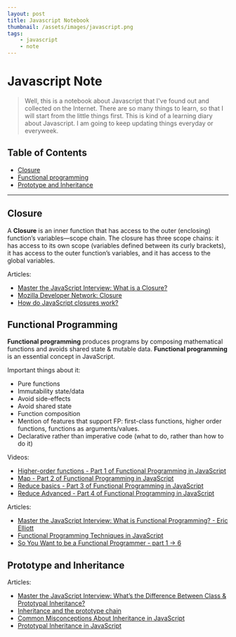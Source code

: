 ```yaml
---
layout: post
title: Javascript Notebook
thumbnail: /assets/images/javascript.png
tags:
    - javascript
    - note
---
```


# Javascript Note

> Well, this is a notebook about Javascript that I've found out and collected on the Internet. There are so many things to learn, so that I will start from the little things first. 
> This is kind of a learning diary about Javascript. I am going to keep updating things everyday or everyweek.


## Table of Contents

- [Closure](#closure)
- [Functional programming](#functional-programming)
- [Prototype and Inheritance](#prototype-and-inheritance)


---

## Closure

A **Closure** is an inner function that has access to the outer (enclosing) function’s variables—scope chain. The closure has three scope chains: it has access to its own scope (variables defined between its curly brackets), it has access to the outer function’s variables, and it has access to the global variables.

Articles:

+ [Master the JavaScript Interview: What is a Closure?](https://medium.com/javascript-scene/master-the-javascript-interview-what-is-a-closure-b2f0d2152b36#.4r4ornmov)
+ [Mozilla Developer Network: Closure](https://developer.mozilla.org/en/docs/Web/JavaScript/Closures)
+ [How do JavaScript closures work?](http://stackoverflow.com/questions/111102/how-do-javascript-closures-work)



## Functional Programming

**Functional programming** produces programs by composing mathematical functions and avoids shared state & mutable data. **Functional programming** is an essential concept in JavaScript.

Important things about it:
+ Pure functions
+ Immutability state/data
+ Avoid side-effects
+ Avoid shared state
+ Function composition
+ Mention of features that support FP: first-class functions, higher order functions, functions as arguments/values.
+ Declarative rather than imperative code (what to do, rather than how to do it)

Videos:

+ [Higher-order functions - Part 1 of Functional Programming in JavaScript](https://www.youtube.com/watch?v=BMUiFMZr7vk)
+ [Map - Part 2 of Functional Programming in JavaScript](https://www.youtube.com/watch?v=bCqtb-Z5YGQ)
+ [Reduce basics - Part 3 of Functional Programming in JavaScript](https://www.youtube.com/watch?v=Wl98eZpkp-c)
+ [Reduce Advanced - Part 4 of Functional Programming in JavaScript](https://www.youtube.com/watch?v=1DMolJ2FrNY)

Articles:

+ [Master the JavaScript Interview: What is Functional Programming? - Eric Elliott](https://medium.com/javascript-scene/master-the-javascript-interview-what-is-functional-programming-7f218c68b3a0#.ojau3stye)
+ [Functional Programming Techniques in JavaScript](https://medium.com/@yannickdot/functional-programming-techniques-in-javascript-c7f8a99e5c49#.11fxms5kl)
+ [So You Want to be a Functional Programmer - part 1 -> 6](https://medium.com/@cscalfani/so-you-want-to-be-a-functional-programmer-part-1-1f15e387e536#.hcodyg9j5)



## Prototype and Inheritance


Articles:

+ [Master the JavaScript Interview: What’s the Difference Between Class & Prototypal Inheritance?](https://medium.com/javascript-scene/master-the-javascript-interview-what-s-the-difference-between-class-prototypal-inheritance-e4cd0a7562e9#.985s391s5)
+ [Inheritance and the prototype chain](https://developer.mozilla.org/en/docs/Web/JavaScript/Inheritance_and_the_prototype_chain)
+ [Common Misconceptions About Inheritance in JavaScript](https://medium.com/javascript-scene/common-misconceptions-about-inheritance-in-javascript-d5d9bab29b0a#.nangh4zh8)
+ [Prototypal Inheritance in JavaScript](https://medium.com/@kevincennis/prototypal-inheritance-781bccc97edb#.oc670qonl)

